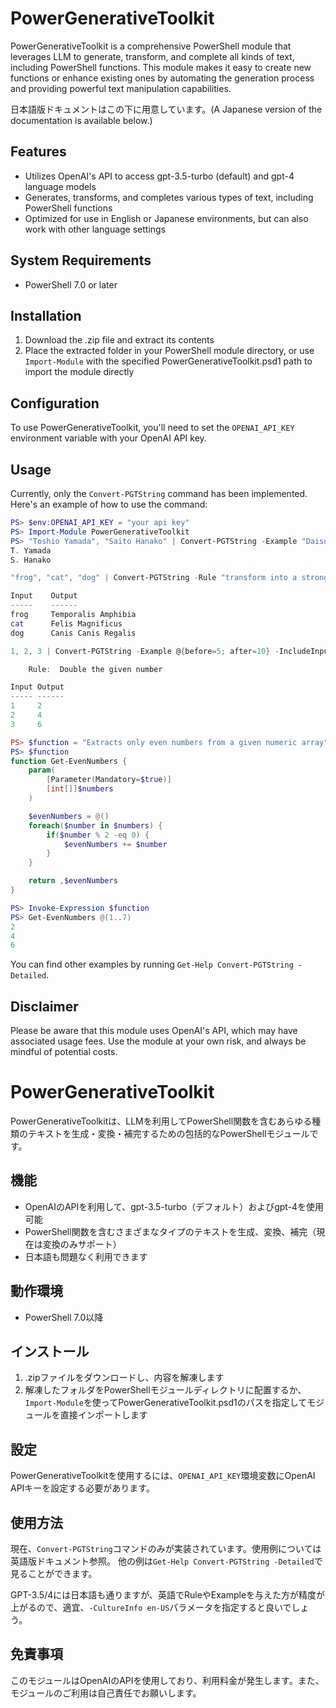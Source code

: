 # PowerGenerativeToolkit

PowerGenerativeToolkit is a comprehensive PowerShell module that leverages LLM to generate, transform, and complete all kinds of text, including PowerShell functions. This module makes it easy to create new functions or enhance existing ones by automating the generation process and providing powerful text manipulation capabilities.

日本語版ドキュメントはこの下に用意しています。(A Japanese version of the documentation is available below.)

## Features

- Utilizes OpenAI's API to access gpt-3.5-turbo (default) and gpt-4 language models
- Generates, transforms, and completes various types of text, including PowerShell functions
- Optimized for use in English or Japanese environments, but can also work with other language settings

## System Requirements
- PowerShell 7.0 or later

## Installation

1. Download the .zip file and extract its contents
2. Place the extracted folder in your PowerShell module directory, or use `Import-Module` with the specified PowerGenerativeToolkit.psd1 path to import the module directly

## Configuration

To use PowerGenerativeToolkit, you'll need to set the `OPENAI_API_KEY` environment variable with your OpenAI API key.

## Usage

Currently, only the `Convert-PGTString` command has been implemented. Here's an example of how to use the command:

```powershell
PS> $env:OPENAI_API_KEY = "your api key"
PS> Import-Module PowerGenerativeToolkit
PS> "Toshio Yamada", "Saito Hanako" | Convert-PGTString -Example "Daisuke Mutaguchi=D. Mutaguchi"
T. Yamada
S. Hanako

"frog", "cat", "dog" | Convert-PGTString -Rule "transform into a stronger name" -IncludeInput

Input    Output
-----    ------
frog     Temporalis Amphibia
cat      Felis Magnificus
dog      Canis Canis Regalis

1, 2, 3 | Convert-PGTString -Example @{before=5; after=10} -IncludeInput

    Rule:  Double the given number

Input Output
----- ------
1     2
2     4
3     6

PS> $function = "Extracts only even numbers from a given numeric array" | Convert-PGTString -Rule "Generate powershell functions"
PS> $function
function Get-EvenNumbers {
    param(
        [Parameter(Mandatory=$true)]
        [int[]]$numbers
    )

    $evenNumbers = @()
    foreach($number in $numbers) {
        if($number % 2 -eq 0) {
            $evenNumbers += $number
        }
    }

    return ,$evenNumbers
}

PS> Invoke-Expression $function
PS> Get-EvenNumbers @(1..7)
2
4
6
```

You can find other examples by running `Get-Help Convert-PGTString -Detailed`.

## Disclaimer

Please be aware that this module uses OpenAI's API, which may have associated usage fees. Use the module at your own risk, and always be mindful of potential costs.


# PowerGenerativeToolkit

PowerGenerativeToolkitは、LLMを利用してPowerShell関数を含むあらゆる種類のテキストを生成・変換・補完するための包括的なPowerShellモジュールです。

## 機能

- OpenAIのAPIを利用して、gpt-3.5-turbo（デフォルト）およびgpt-4を使用可能
- PowerShell関数を含むさまざまなタイプのテキストを生成、変換、補完（現在は変換のみサポート）
- 日本語も問題なく利用できます

## 動作環境
- PowerShell 7.0以降

## インストール

1. .zipファイルをダウンロードし、内容を解凍します
2. 解凍したフォルダをPowerShellモジュールディレクトリに配置するか、`Import-Module`を使ってPowerGenerativeToolkit.psd1のパスを指定してモジュールを直接インポートします

## 設定

PowerGenerativeToolkitを使用するには、`OPENAI_API_KEY`環境変数にOpenAI APIキーを設定する必要があります。

## 使用方法

現在、`Convert-PGTString`コマンドのみが実装されています。使用例については英語版ドキュメント参照。
他の例は`Get-Help Convert-PGTString -Detailed`で見ることができます。

GPT-3.5/4には日本語も通りますが、英語でRuleやExampleを与えた方が精度が上がるので、適宜、`-CultureInfo en-US`パラメータを指定すると良いでしょう。

## 免責事項

このモジュールはOpenAIのAPIを使用しており、利用料金が発生します。また、モジュールのご利用は自己責任でお願いします。

